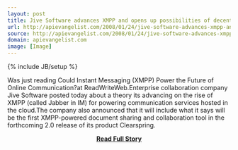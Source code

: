 ```yaml
---
layout: post
title: Jive Software advances XMPP and opens up possibilities of decentralized open source communications
url: http://apievangelist.com/2008/01/24/jive-software-advances-xmpp-and-opens-up-possibilities-of-decentralized-open-source-communications/
source: http://apievangelist.com/2008/01/24/jive-software-advances-xmpp-and-opens-up-possibilities-of-decentralized-open-source-communications/
domain: apievangelist.com
image: [Image]
---
```

{% include JB/setup %}<p>Was just reading Could Instant Messaging (XMPP) Power the Future of Online Communication?at ReadWriteWeb.Enterprise collaboration company Jive Software posted today about a theory its advancing on the rise of XMPP (called Jabber in IM) for powering communication services hosted in the cloud.The company also announced that it will include what it says will be the first XMPP-powered document sharing and collaboration tool in the forthcoming 2.0 release of its product Clearspring.</p>
<center><p><a href="http://apievangelist.com/2008/01/24/jive-software-advances-xmpp-and-opens-up-possibilities-of-decentralized-open-source-communications/" style='padding:25px; font-sze:18px; font-weight: bold;'>Read Full Story</a></p></center>
